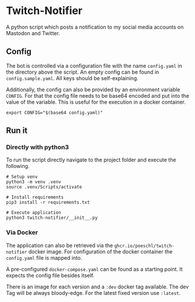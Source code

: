 # Twitch-Notifier

A python script which posts a notification to my social media accounts on Mastodon and Twitter.

## Config

The bot is controlled via a configuration file with the name `config.yaml` in the directory above the script.
An empty config can be found in `config.sample.yaml`.
All keys should be self-explaining.

Additionally, the config can also be provided by an environment variable `CONFIG`.
For that the config file needs to be base64 encoded and put into the value of the variable.
This is useful for the execution in a docker container.

```shell
export CONFIG="$(base64 config.yaml)"
```

## Run it

### Directly with python3

To run the script directly navigate to the project folder and execute the following.

```shell
# Setup venv
python3 -m venv .venv
source .venv/Scripts/activate

# Install requirements
pip3 install -r requirements.txt

# Execute application
python3 twitch-notifier/__init__.py
```

### Via Docker

The application can also be retrieved via the `ghcr.io/poeschl/twitch-notifier` docker image.
For configuration of the docker container the `config.yaml` file is mapped into.

A pre-configured `docker-compose.yaml` can be found as a starting point.
It expects the config file besides itself.

There is an image for each version and a `:dev` docker tag available.
The dev Tag will be always bloody-edge.
For the latest fixed version use `:latest`.
